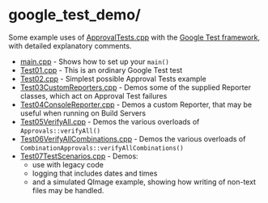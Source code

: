 # google_test_demo/

Some example uses of [ApprovalTests.cpp](https://github.com/approvals/ApprovalTests.cpp) with the [Google Test framework](https://github.com/google/googletest), with detailed explanatory comments.

* [main.cpp](main.cpp) - Shows how to set up your `main()`
* [Test01.cpp](Test01.cpp) - This is an ordinary Google Test test
* [Test02.cpp](Test02.cpp) - Simplest possible Approval Tests example
* [Test03CustomReporters.cpp](Test03CustomReporters.cpp) - Demos some of the supplied Reporter classes, which act on Approval Test failures
* [Test04ConsoleReporter.cpp](Test04ConsoleReporter.cpp) - Demos a custom Reporter, that may be useful when running on Build Servers
* [Test05VerifyAll.cpp](Test05VerifyAll.cpp) - Demos the various overloads of `Approvals::verifyAll()`
* [Test06VerifyAllCombinations.cpp](Test06VerifyAllCombinations.cpp) - Demos the various overloads of `CombinationApprovals::verifyAllCombinations()`
* [Test07TestScenarios.cpp](Test07TestScenarios.cpp) - Demos:
    * use with legacy code
    * logging that includes dates and times
    * and a simulated QImage example, showing how writing of non-text files may be handled.
